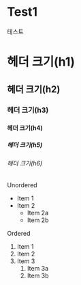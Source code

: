 # Test1
테스트

# 헤더 크기(h1)
## 헤더 크기(h2)
### 헤더 크기(h3)
#### 헤더 크기(h4)
##### 헤더 크기(h5)
###### 헤더 크기(h6)

Unordered
* Item 1
* Item 2
  * Item 2a
  * Item 2b
  
Ordered
1. Item 1
1. Item 2
1. Item 3
   1. Item 3a
   1. Item 3b
